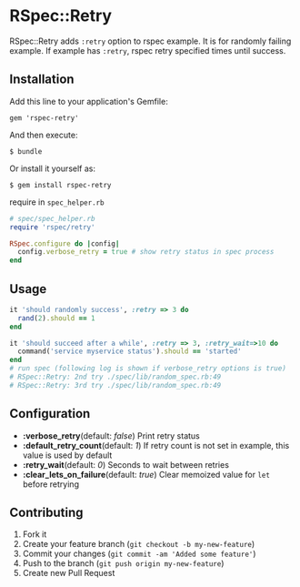 # RSpec::Retry

RSpec::Retry adds ``:retry`` option to rspec example.
It is for randomly failing example.
If example has ``:retry``, rspec retry specified times until success.

## Installation

Add this line to your application's Gemfile:

    gem 'rspec-retry'

And then execute:

    $ bundle

Or install it yourself as:

    $ gem install rspec-retry

require in ``spec_helper.rb``

```ruby
# spec/spec_helper.rb
require 'rspec/retry'

RSpec.configure do |config|
  config.verbose_retry = true # show retry status in spec process
end
```

## Usage

```ruby
it 'should randomly success', :retry => 3 do
  rand(2).should == 1
end

it 'should succeed after a while', :retry => 3, :retry_wait=>10 do
  command('service myservice status').should == 'started'
end
# run spec (following log is shown if verbose_retry options is true)
# RSpec::Retry: 2nd try ./spec/lib/random_spec.rb:49
# RSpec::Retry: 3rd try ./spec/lib/random_spec.rb:49
```

## Configuration

- __:verbose_retry__(default: *false*) Print retry status
- __:default_retry_count__(default: *1*) If retry count is not set in example, this value is used by default
- __:retry_wait__(default: *0*) Seconds to wait between retries
- __:clear_lets_on_failure__(default: *true*) Clear memoized value for ``let`` before retrying

## Contributing

1. Fork it
2. Create your feature branch (`git checkout -b my-new-feature`)
3. Commit your changes (`git commit -am 'Added some feature'`)
4. Push to the branch (`git push origin my-new-feature`)
5. Create new Pull Request
